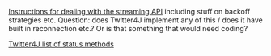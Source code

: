 [Instructions for dealing with the streaming API](https://dev.twitter.com/docs/streaming-apis/connecting#Rate_limiting) including stuff on backoff strategies etc. Question: does Twitter4J implement any of this / does it have built in reconnection etc.? Or is that something that would need coding?

[Twitter4J list of status methods](http://twitter4j.org/javadoc/twitter4j/Status.html)

